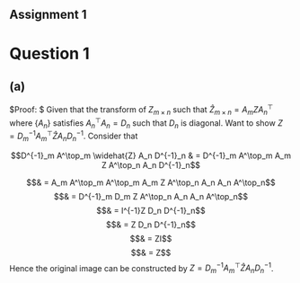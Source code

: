 <head>
    <script src="https://cdn.mathjax.org/mathjax/latest/MathJax.js?config=TeX-AMS-MML_HTMLorMML" type="text/javascript"></script>
    <script type="text/x-mathjax-config">
        MathJax.Hub.Config({
            tex2jax: {
            skipTags: ['script', 'noscript', 'style', 'textarea', 'pre'],
            inlineMath: [['$','$']]
            }
        });
    </script>
</head>


## Assignment 1

# Question 1
## (a)
$Proof: $
Given that the transform of $Z_{m \times n}$ such that $\widehat{Z}_{m \times n} = A_m Z A^\top_n$ where $\{A_n\}$ satisfies $A^\top_n A_n = D_n$ such that $D_n$ is diagonal. Want to show $Z = D^{-1}_m A^\top_m \widehat{Z} A_n D^{-1}_n$. 
Consider that

$$D^{-1}_m A^\top_m \widehat{Z} A_n D^{-1}_n & = D^{-1}_m A^\top_m A_m Z A^\top_n A_n D^{-1}_n$$
    
$$& = A_m A^\top_m A^\top_m A_m Z A^\top_n A_n A_n A^\top_n$$
$$& = D^{-1}_m D_m Z A^\top_n A_n A_n A^\top_n$$
$$& = I^{-1}Z D_n D^{-1}_n$$
$$& = Z D_n D^{-1}_n$$
$$& = ZI$$
$$& = Z$$
Hence the original image can be constructed by $Z = D^{-1}_m A^\top_m \widehat{Z} A_n D^{-1}_n$.

